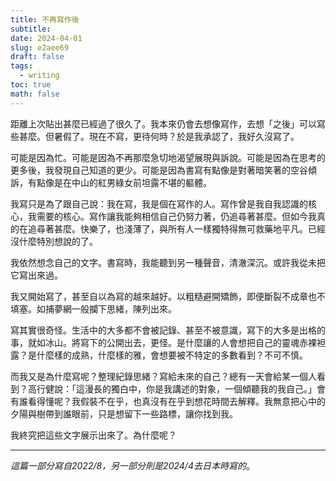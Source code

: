 ```yaml
---
title: 不再寫作後
subtitle: 
date: 2024-04-01
slug: e2aee69
draft: false
tags:
  - writing
toc: true
math: false
---
```

距離上次貼出甚麼已經過了很久了。我本來仍會去想像寫作，去想「之後」可以寫些甚麼。但暑假了。現在不寫，更待何時？於是我承認了，我好久沒寫了。

可能是因為忙。可能是因為不再那麼急切地渴望展現與訴說。可能是因為在思考的更多後，我發現自己知道的更少。可能是因為書寫有點像是對著暗笑著的空谷傾訴，有點像是在中山的紅男綠女前坦露不堪的軀體。

我寫只是為了跟自己說：我在寫，我是個在寫作的人。寫作曾是我自我認識的核心，我需要的核心。寫作讓我能夠相信自己仍努力著，仍追尋著甚麼。但如今我真的在追尋著甚麼。快樂了，也淺薄了，與所有人一樣獨特得無可救藥地平凡。已經沒什麼特別想說的了。

我依然想念自己的文字。書寫時，我能聽到另一種聲音，清澈深沉。或許我從未把它寫出來過。

我又開始寫了，甚至自以為寫的越來越好。以粗糙避開矯飾，即便斷裂不成章也不填塞。如捕夢網一般攔下思緒，陳列出來。

寫其實很奇怪。生活中的大多都不會被記錄、甚至不被意識，寫下的大多是出格的事，就如冰山。將寫下的公開出去，更怪。是什麼讓的人會想把自己的靈魂赤裸袒露？是什麼樣的成熟，什麼樣的雅，會想要被不特定的多數看到？不可不慎。

而我又是為什麼寫呢？整理紀錄思緒？寫給未來的自己？總有一天會給某一個人看到？高行健說：「這漫長的獨白中，你是我講述的對象，一個傾聽我的我自己。」會有誰看得懂呢？我假裝不在乎，也真沒有在乎到想花時間去解釋。我無意把心中的夕陽與樹帶到誰眼前，只是想留下一些路標，讓你找到我。

我終究把這些文字展示出來了。為什麼呢？

---
*這篇一部分寫自2022/8，另一部分則是2024/4去日本時寫的*。